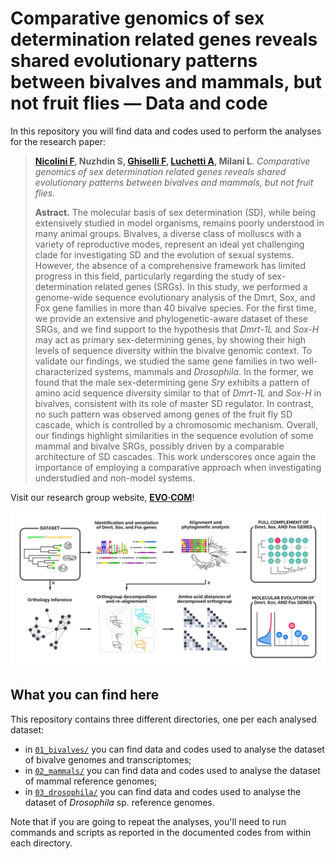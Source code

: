 # Comparative genomics of sex determination related genes reveals shared evolutionary patterns between bivalves and mammals, but not fruit flies — Data and code

In this repository you will find data and codes used to perform the analyses for the research paper:

> **[Nicolini F](https://github.com/filonico), Nuzhdin S, [Ghiselli F](https://github.com/fghiselli), [Luchetti A](https://github.com/andluche), Milani L**. *Comparative genomics of sex determination related genes reveals shared evolutionary patterns between bivalves and mammals, but not fruit flies.*
>
> **Astract.** The molecular basis of sex determination (SD), while being extensively studied in model organisms, remains poorly understood in many animal groups. Bivalves, a diverse class of molluscs with a variety of reproductive modes, represent an ideal yet challenging clade for investigating SD and the evolution of sexual systems. However, the absence of a comprehensive framework has limited progress in this field, particularly regarding the study of sex-determination related genes (SRGs). In this study, we performed a genome-wide sequence evolutionary analysis of the Dmrt, Sox, and Fox gene families in more than 40 bivalve species. For the first time, we provide an extensive and phylogenetic-aware dataset of these SRGs, and we find support to the hypothesis that *Dmrt-1L* and *Sox-H* may act as primary sex-determining genes, by showing their high levels of sequence diversity within the bivalve genomic context. To validate our findings, we studied the same gene families in two well-characterized systems, mammals and *Drosophila*. In the former, we found that the male sex-determining gene *Sry* exhibits a pattern of amino acid sequence diversity similar to that of *Dmrt-1L* and *Sox-H* in bivalves, consistent with its role of master SD regulator. In contrast, no such pattern was observed among genes of the fruit fly SD cascade, which is controlled by a chromosomic mechanism. Overall, our findings highlight similarities in the sequence evolution of some mammal and bivalve SRGs, possibly driven by a comparable architecture of SD cascades. This work underscores once again the importance of employing a comparative approach when investigating understudied and non-model systems.

Visit our research group website, **[EVO·COM](https://sites.google.com/view/evo-com-unibo)**!

![alt text](figures/graphical_summary.png)

## What you can find here
This repository contains three different directories, one per each analysed dataset:
* in [`01_bivalves/`](01_bivalves) you can find data and codes used to analyse the dataset of bivalve genomes and transcriptomes;
* in [`02_mammals/`](02_mammals) you can find data and codes used to analyse the dataset of mammal reference genomes;
* in [`03_drosophila/`](03_drosophila) you can find data and codes used to analyse the dataset of *Drosophila* sp. reference genomes.

Note that if you are going to repeat the analyses, you'll need to run commands and scripts as reported in the documented codes from within each directory.
